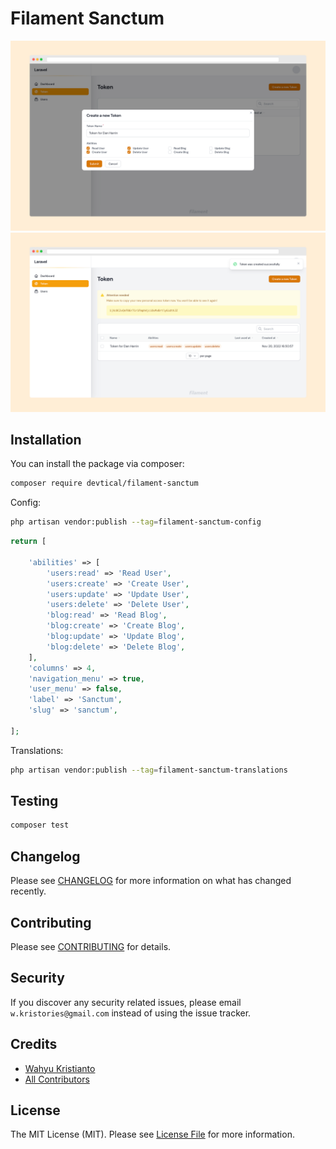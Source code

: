 # Filament Sanctum

<p align="center">
    <img src="./art/create-token.png" alt="Create Token">
    <img src="./art/token-created.png" alt="Token Created">
</p>

## Installation

You can install the package via composer:

```bash
composer require devtical/filament-sanctum
```

Config: 

```bash
php artisan vendor:publish --tag=filament-sanctum-config
```

```php
return [

    'abilities' => [
        'users:read' => 'Read User',
        'users:create' => 'Create User',
        'users:update' => 'Update User',
        'users:delete' => 'Delete User',
        'blog:read' => 'Read Blog',
        'blog:create' => 'Create Blog',
        'blog:update' => 'Update Blog',
        'blog:delete' => 'Delete Blog',
    ],
    'columns' => 4,
    'navigation_menu' => true,
    'user_menu' => false,
    'label' => 'Sanctum',
    'slug' => 'sanctum',

];
```

Translations:

```bash
php artisan vendor:publish --tag=filament-sanctum-translations
```

## Testing

```bash
composer test
```

## Changelog

Please see [CHANGELOG](CHANGELOG.md) for more information on what has changed recently.

## Contributing

Please see [CONTRIBUTING](CONTRIBUTING.md) for details.

## Security

If you discover any security related issues, please email `w.kristories@gmail.com` instead of using the issue tracker.

## Credits

- [Wahyu Kristianto](https://github.com/kristories)
- [All Contributors](https://github.com/devtical/sanctum/graphs/contributors)

## License

The MIT License (MIT). Please see [License File](LICENSE.md) for more information.
